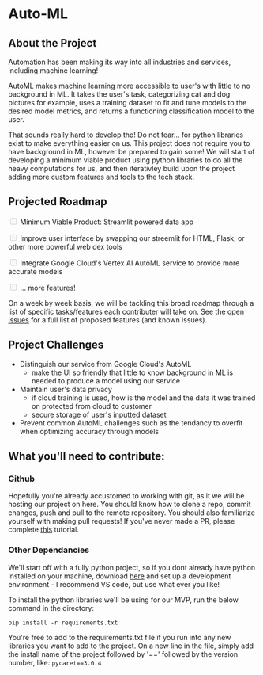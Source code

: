 # Auto-ML

## About the Project
<!-- TODO: insert screenshot of application page-->
Automation has been making its way into all industries and services, including machine learning! 

AutoML makes machine learning more accessible to user's with little to no background in ML. It takes the user's task, categorizing cat and dog pictures for example, uses a training dataset to fit and tune models to the desired model metrics, and returns a functioning classification model to the user. 

That sounds really hard to develop tho! Do not fear... for python libraries exist to make everything easier on us. This project does not require you to have background in ML, however be prepared to gain some! We will start of developing a minimum viable product using python libraries to do all the heavy computations for us, and then iterativley build upon the project adding more custom features and tools to the tech stack. 
###


## Projected Roadmap
<input type="checkbox" disabled /> Minimum Viable Product: Streamlit powered data app

<input type="checkbox" disabled /> Improve user interface by swapping our streemlit for HTML, Flask, or other more powerful web dex tools

<input type="checkbox" disabled /> Integrate Google Cloud's Vertex AI AutoML service to provide more accurate models

<input type="checkbox" disabled /> ... more features! 

On a week by week basis, we will be tackling this broad roadmap through a list of specific tasks/features each contributer will take on. See the [open issues](https://github.com/DSC-McMaster-U/Auto-ML/issues) for a full list of proposed features (and known issues).

## Project Challenges 
- Distinguish our service from Google Cloud's AutoML
    - make the UI so friendly that little to know background in ML is needed to produce a model using our service
- Maintain user's data privacy 
    - if cloud training is used, how is the model and the data it was trained on  protected from cloud to customer
    - secure storage of user's inputted dataset
- Prevent common AutoML challenges such as the tendancy to overfit when optimizing accuracy through models

## What you'll need to contribute:

### Github
Hopefully you're already accustomed to working with git, as it we will be hosting our project on here. You should know how to clone a repo, commit changes, push and pull to the remote repository. You should also familiarize yourself with making pull requests! If you've never made a PR, please complete [this](https://github.com/firstcontributions/first-contributions) tutorial. 

### Other Dependancies
We'll start off with a fully python project, so if you dont already have python installed on your machine, download [here](https://www.python.org/downloads/) and set up a development environment - I recommend VS code, but use what ever you like!

To install the python libraries we'll be using for our MVP, run the below command in the directory:

`pip install -r requirements.txt`

You're free to add to the requirements.txt file if you run into any new libraries you want to add to the project. On a new line in the file, simply add the install name of the project followed by '==' followed by the version number, like: `pycaret==3.0.4` 